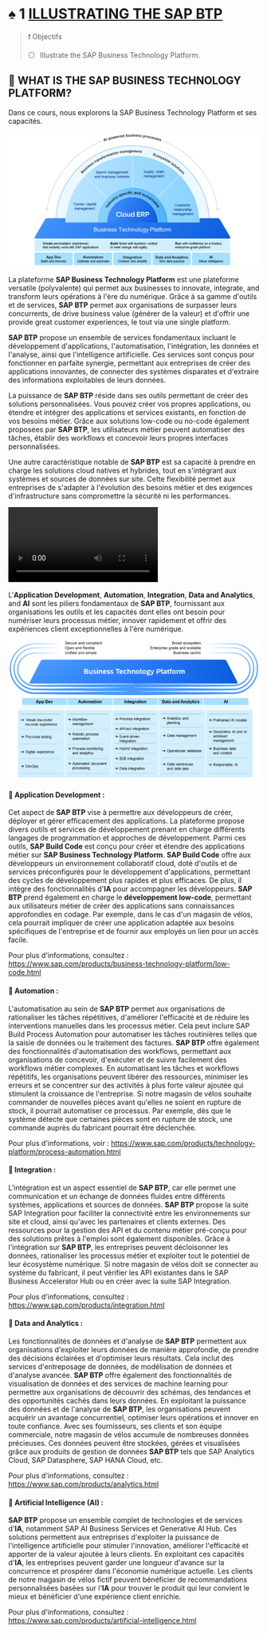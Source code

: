 # ♠ 1 [ILLUSTRATING THE SAP BTP](https://learning.sap.com/learning-journeys/discover-sap-business-technology-platform/illustrating-the-intelligent-sustainable-enterprise_df1d2992-a95a-487a-9a06-7226bebbb11d)

> :exclamation: Objectifs
>
> - [ ] Illustrate the SAP Business Technology Platform.

## :closed_book: WHAT IS THE SAP BUSINESS TECHNOLOGY PLATFORM?

Dans ce cours, nous explorons la SAP Business Technology Platform et ses capacités.

![](./RESSOURCES/BTP100_01_U2L1_006.png)

La plateforme **SAP Business Technology Platform** est une plateforme versatile (polyvalente) qui permet aux businesses to innovate, integrate, and transform leurs opérations à l'ère du numérique. Grâce à sa gamme d'outils et de services, **SAP BTP** permet aux organisations de surpasser leurs concurrents, de drive business value (générer de la valeur) et d'offrir une provide great customer experiences, le tout via une single platform.

**SAP BTP** propose un ensemble de services fondamentaux incluant le développement d'applications, l'automatisation, l'intégration, les données et l'analyse, ainsi que l'intelligence artificielle. Ces services sont conçus pour fonctionner en parfaite synergie, permettant aux entreprises de créer des applications innovantes, de connecter des systèmes disparates et d'extraire des informations exploitables de leurs données.

La puissance de **SAP BTP** réside dans ses outils permettant de créer des solutions personnalisées. Vous pouvez créer vos propres applications, ou étendre et intégrer des applications et services existants, en fonction de vos besoins métier. Grâce aux solutions low-code ou no-code également proposées par **SAP BTP**, les utilisateurs métier peuvent automatiser des tâches, établir des workflows et concevoir leurs propres interfaces personnalisées.

Une autre caractéristique notable de **SAP BTP** est sa capacité à prendre en charge les solutions cloud natives et hybrides, tout en s'intégrant aux systèmes et sources de données sur site. Cette flexibilité permet aux entreprises de s'adapter à l'évolution des besoins métier et des exigences d'infrastructure sans compromettre la sécurité ni les performances.

![](./RESSOURCES/Illustrating%20the%20SAP%20BTP.mp4)

L'**Application Development**, **Automation**, **Integration**, **Data and Analytics**, and **AI** sont les piliers fondamentaux de **SAP BTP**, fournissant aux organisations les outils et les capacités dont elles ont besoin pour numériser leurs processus métier, innover rapidement et offrir des expériences client exceptionnelles à l'ère numérique.

![](./RESSOURCES/BTP100_01_U2L1_002.png)

#### :small_red_triangle_down: Application Development :

Cet aspect de **SAP BTP** vise à permettre aux développeurs de créer, déployer et gérer efficacement des applications. La plateforme propose divers outils et services de développement prenant en charge différents langages de programmation et approches de développement. Parmi ces outils, **SAP Build Code** est conçu pour créer et étendre des applications métier sur **SAP Business Technology Platform**. **SAP Build Code** offre aux développeurs un environnement collaboratif cloud, doté d'outils et de services préconfigurés pour le développement d'applications, permettant des cycles de développement plus rapides et plus efficaces. De plus, il intègre des fonctionnalités d'**IA** pour accompagner les développeurs. **SAP BTP** prend également en charge le **développement low-code**, permettant aux utilisateurs métier de créer des applications sans connaissances approfondies en codage. Par exemple, dans le cas d'un magasin de vélos, cela pourrait impliquer de créer une application adaptée aux besoins spécifiques de l'entreprise et de fournir aux employés un lien pour un accès facile.

Pour plus d'informations, consultez : https://www.sap.com/products/business-technology-platform/low-code.html

#### :small_red_triangle_down: Automation :

L'automatisation au sein de **SAP BTP** permet aux organisations de rationaliser les tâches répétitives, d'améliorer l'efficacité et de réduire les interventions manuelles dans les processus métier. Cela peut inclure SAP Build Process Automation pour automatiser les tâches routinières telles que la saisie de données ou le traitement des factures. **SAP BTP** offre également des fonctionnalités d'automatisation des workflows, permettant aux organisations de concevoir, d'exécuter et de suivre facilement des workflows métier complexes. En automatisant les tâches et workflows répétitifs, les organisations peuvent libérer des ressources, minimiser les erreurs et se concentrer sur des activités à plus forte valeur ajoutée qui stimulent la croissance de l'entreprise. Si notre magasin de vélos souhaite commander de nouvelles pièces avant qu'elles ne soient en rupture de stock, il pourrait automatiser ce processus. Par exemple, dès que le système détecte que certaines pièces sont en rupture de stock, une commande auprès du fabricant pourrait être déclenchée.

Pour plus d'informations, voir : https://www.sap.com/products/technology-platform/process-automation.html

#### :small_red_triangle_down: Integration :

L'intégration est un aspect essentiel de **SAP BTP**, car elle permet une communication et un échange de données fluides entre différents systèmes, applications et sources de données. **SAP BTP** propose la suite SAP Integration pour faciliter la connectivité entre les environnements sur site et cloud, ainsi qu'avec les partenaires et clients externes. Des ressources pour la gestion des API et du contenu métier pré-conçu pour des solutions prêtes à l'emploi sont également disponibles. Grâce à l'intégration sur **SAP BTP**, les entreprises peuvent décloisonner les données, rationaliser les processus métier et exploiter tout le potentiel de leur écosystème numérique. Si notre magasin de vélos doit se connecter au système du fabricant, il peut vérifier les API existantes dans le SAP Business Accelerator Hub ou en créer avec la suite SAP Integration.

Pour plus d'informations, consultez : https://www.sap.com/products/integration.html

#### :small_red_triangle_down: Data and Analytics :

Les fonctionnalités de données et d'analyse de **SAP BTP** permettent aux organisations d'exploiter leurs données de manière approfondie, de prendre des décisions éclairées et d'optimiser leurs résultats. Cela inclut des services d'entreposage de données, de modélisation de données et d'analyse avancée. **SAP BTP** offre également des fonctionnalités de visualisation de données et des services de machine learning pour permettre aux organisations de découvrir des schémas, des tendances et des opportunités cachés dans leurs données. En exploitant la puissance des données et de l'analyse de **SAP BTP**, les organisations peuvent acquérir un avantage concurrentiel, optimiser leurs opérations et innover en toute confiance. Avec ses fournisseurs, ses clients et son équipe commerciale, notre magasin de vélos accumule de nombreuses données précieuses. Ces données peuvent être stockées, gérées et visualisées grâce aux produits de gestion de données **SAP BTP** tels que SAP Analytics Cloud, SAP Datasphere, SAP HANA Cloud, etc.

Pour plus d'informations, consultez : https://www.sap.com/products/analytics.html

#### :small_red_triangle_down: Artificial Intelligence (AI) :

**SAP BTP** propose un ensemble complet de technologies et de services d'**IA**, notamment SAP AI Business Services et Generative AI Hub. Ces solutions permettent aux entreprises d'exploiter la puissance de l'intelligence artificielle pour stimuler l'innovation, améliorer l'efficacité et apporter de la valeur ajoutée à leurs clients. En exploitant ces capacités d'**IA**, les entreprises peuvent garder une longueur d'avance sur la concurrence et prospérer dans l'économie numérique actuelle. Les clients de notre magasin de vélos fictif peuvent bénéficier de recommandations personnalisées basées sur l'**IA** pour trouver le produit qui leur convient le mieux et bénéficier d'une expérience client enrichie.

Pour plus d'informations, consultez : https://www.sap.com/products/artificial-intelligence.html

